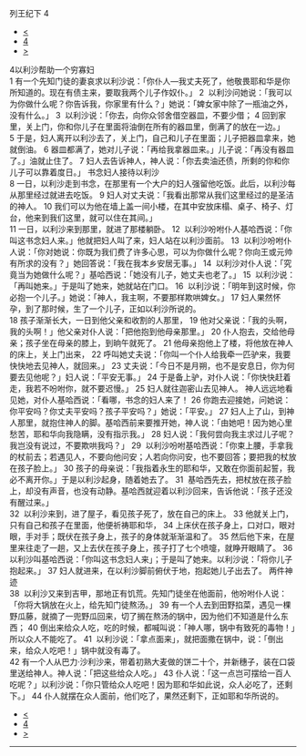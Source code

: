 ﻿





 列王纪下 4




* [<](bible/2KI03.md)
* [4](bible/2KI.md)
* [>](bible/2KI05.md)



 
4以利沙帮助一个穷寡妇  
1 有一个先知门徒的妻哀求以利沙说：「你仆人—我丈夫死了，他敬畏耶和华是你所知道的。现在有债主来，要取我两个儿子作奴仆。」 
2  以利沙问她说：「我可以为你做什么呢？你告诉我，你家里有什么？」她说：「婢女家中除了一瓶油之外，没有什么。」 
3  以利沙说：「你去，向你众邻舍借空器皿，不要少借； 
4 回到家里，关上门，你和你儿子在里面将油倒在所有的器皿里，倒满了的放在一边。」 
5 于是，妇人离开以利沙去了，关上门，自己和儿子在里面；儿子把器皿拿来，她就倒油。 
6 器皿都满了，她对儿子说：「再给我拿器皿来。」儿子说：「再没有器皿了。」油就止住了。 
7 妇人去告诉神人，神人说：「你去卖油还债，所剩的你和你儿子可以靠着度日。」 书念妇人接待以利沙  
8 一日，以利沙走到书念，在那里有一个大户的妇人强留他吃饭。此后，以利沙每从那里经过就进去吃饭。 
9 妇人对丈夫说：「我看出那常从我们这里经过的是圣洁的神人。 
10 我们可以为他在墙上盖一间小楼，在其中安放床榻、桌子、椅子、灯台，他来到我们这里，就可以住在其间。」  
11 一日，以利沙来到那里，就进了那楼躺卧。 
12  以利沙吩咐仆人基哈西说：「你叫这书念妇人来。」他就把妇人叫了来，妇人站在以利沙面前。 
13  以利沙吩咐仆人说：「你对她说：你既为我们费了许多心思，可以为你做什么呢？你向王或元帅有所求的没有？」她回答说：「我在我本乡安居无事。」 
14  以利沙对仆人说：「究竟当为她做什么呢？」基哈西说：「她没有儿子，她丈夫也老了。」 
15  以利沙说：「再叫她来。」于是叫了她来，她就站在门口。 
16  以利沙说：「明年到这时候，你必抱一个儿子。」她说：「神人，我主啊，不要那样欺哄婢女。」 
17 妇人果然怀孕，到了那时候，生了一个儿子，正如以利沙所说的。  
18 孩子渐渐长大，一日到他父亲和收割的人那里， 
19 他对父亲说：「我的头啊，我的头啊！」他父亲对仆人说：「把他抱到他母亲那里。」 
20 仆人抱去，交给他母亲；孩子坐在母亲的膝上，到晌午就死了。 
21 他母亲抱他上了楼，将他放在神人的床上，关上门出来， 
22 呼叫她丈夫说：「你叫一个仆人给我牵一匹驴来，我要快快地去见神人，就回来。」 
23 丈夫说：「今日不是月朔，也不是安息日，你为何要去见他呢？」妇人说：「平安无事。」 
24 于是备上驴，对仆人说：「你快快赶着走，我若不吩咐你，就不要迟慢。」 
25 妇人就往迦密山去见神人。 神人远远地看见她，对仆人基哈西说：「看哪，书念的妇人来了！ 
26 你跑去迎接她，问她说：你平安吗？你丈夫平安吗？孩子平安吗？」她说：「平安。」 
27 妇人上了山，到神人那里，就抱住神人的脚。基哈西前来要推开她，神人说：「由她吧！因为她心里愁苦，耶和华向我隐瞒，没有指示我。」 
28 妇人说：「我何尝向我主求过儿子呢？我岂没有说过，不要欺哄我吗？」 
29  以利沙吩咐基哈西说：「你束上腰，手拿我的杖前去；若遇见人，不要向他问安；人若向你问安，也不要回答；要把我的杖放在孩子脸上。」 
30 孩子的母亲说：「我指着永生的耶和华，又敢在你面前起誓，我必不离开你。」于是以利沙起身，随着她去了。 
31  基哈西先去，把杖放在孩子脸上，却没有声音，也没有动静。基哈西就迎着以利沙回来，告诉他说：「孩子还没有醒过来。」  
32  以利沙来到，进了屋子，看见孩子死了，放在自己的床上。 
33 他就关上门，只有自己和孩子在里面，他便祈祷耶和华， 
34 上床伏在孩子身上，口对口，眼对眼，手对手；既伏在孩子身上，孩子的身体就渐渐温和了。 
35 然后他下来，在屋里来往走了一趟，又上去伏在孩子身上，孩子打了七个喷嚏，就睁开眼睛了。 
36  以利沙叫基哈西说：「你叫这书念妇人来」；于是叫了她来。以利沙说：「将你儿子抱起来。」 
37 妇人就进来，在以利沙脚前俯伏于地，抱起她儿子出去了。 两件神迹  
38  以利沙又来到吉甲，那地正有饥荒。先知门徒坐在他面前，他吩咐仆人说：「你将大锅放在火上，给先知门徒熬汤。」 
39 有一个人去到田野掐菜，遇见一棵野瓜藤，就摘了一兜野瓜回来，切了搁在熬汤的锅中，因为他们不知道是什么东西； 
40 倒出来给众人吃，吃的时候，都喊叫说：「神人哪，锅中有致死的毒物！」所以众人不能吃了。 
41  以利沙说：「拿点面来」，就把面撒在锅中，说：「倒出来，给众人吃吧！」锅中就没有毒了。  
42 有一个人从巴力·沙利沙来，带着初熟大麦做的饼二十个，并新穗子，装在口袋里送给神人。神人说：「把这些给众人吃。」 
43 仆人说：「这一点岂可摆给一百人吃呢？」以利沙说：「你只管给众人吃吧！因为耶和华如此说，众人必吃了，还剩下。」 
44 仆人就摆在众人面前，他们吃了，果然还剩下，正如耶和华所说的。 
* [<](bible/2KI03.md)
* [4](bible/2KI.md)
* [>](bible/2KI05.md)





---









